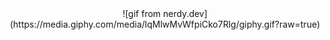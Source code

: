 <div style="text-align:center">
![gif from nerdy.dev](https://media.giphy.com/media/lqMlwMvWfpiCko7Rlg/giphy.gif?raw=true)
</div>
